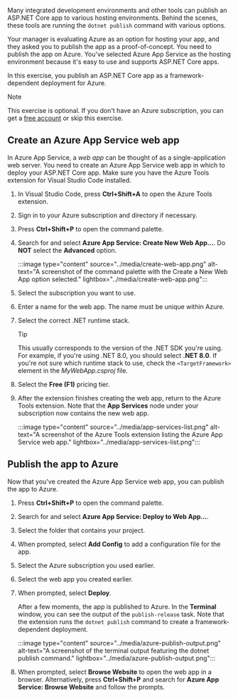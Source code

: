 Many integrated development environments and other tools can publish an ASP.NET Core app to various hosting environments. Behind the scenes, these tools are running the `dotnet publish` command with various options.

Your manager is evaluating Azure as an option for hosting your app, and they asked you to publish the app as a proof-of-concept. You need to publish the app on Azure. You've selected Azure App Service as the hosting environment because it's easy to use and supports ASP.NET Core apps.

In this exercise, you publish an ASP.NET Core app as a framework-dependent deployment for Azure.

> [!NOTE]
> This exercise is optional. If you don't have an Azure subscription, you can get a [free account](https://azure.microsoft.com/free/dotnet/) or skip this exercise. 

## Create an Azure App Service web app

In Azure App Service, a *web app* can be thought of as a single-application web server. You need to create an Azure App Service web app in which to deploy your ASP.NET Core app. Make sure you have the Azure Tools extension for Visual Studio Code installed.

1. In Visual Studio Code, press **Ctrl+Shift+A** to open the Azure Tools extension.
1. Sign in to your Azure subscription and directory if necessary.
1. Press **Ctrl+Shift+P** to open the command palette.
1. Search for and select **Azure App Service: Create New Web App...**. Do **NOT** select the **Advanced** option.

    :::image type="content" source="../media/create-web-app.png" alt-text="A screenshot of the command palette with the Create a New Web App option selected."  lightbox="../media/create-web-app.png":::

1. Select the subscription you want to use.
1. Enter a name for the web app. The name must be unique within Azure.
1. Select the correct .NET runtime stack.

    > [!TIP]
    > This usually corresponds to the version of the .NET SDK you're using. For example, if you're using .NET 8.0, you should select **.NET 8.0**. If you're not sure which runtime stack to use, check the `<TargetFramework>` element in the *MyWebApp.csproj* file.

1. Select the **Free (F1)** pricing tier.
1. After the extension finishes creating the web app, return to the Azure Tools extension. Note that the **App Services** node under your subscription now contains the new web app.

    :::image type="content" source="../media/app-services-list.png" alt-text="A screenshot of the Azure Tools extension listing the Azure App Service web app."  lightbox="../media/app-services-list.png":::

## Publish the app to Azure

Now that you've created the Azure App Service web app, you can publish the app to Azure.

1. Press **Ctrl+Shift+P** to open the command palette.
1. Search for and select **Azure App Service: Deploy to Web App...**.
1. Select the folder that contains your project.
1. When prompted, select **Add Config** to add a configuration file for the app.
1. Select the Azure subscription you used earlier.
1. Select the web app you created earlier.
1. When prompted, select **Deploy**.

    After a few moments, the app is published to Azure. In the **Terminal** window, you can see the output of the `publish-release` task. Note that the extension runs the `dotnet publish` command to create a framework-dependent deployment.

    :::image type="content" source="../media/azure-publish-output.png" alt-text="A screenshot of the terminal output featuring the dotnet publish command."  lightbox="../media/azure-publish-output.png":::

1. When prompted, select **Browse Website** to open the web app in a browser. Alternatively, press **Ctrl+Shift+P** and search for **Azure App Service: Browse Website** and follow the prompts.

    